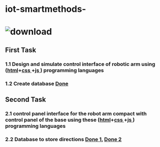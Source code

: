 # iot-smartmethods- 
# ![download](https://user-images.githubusercontent.com/74243095/130327832-81cd9ce4-d740-4444-b47e-5f308f9fc07c.png)

## First Task 
### 1.1  Design and simulate control interface of robotic arm using ([html]()+[css ]()+[js ]()) programming languages 
### 1.2 Create database [Done ]()


## Second Task 
### 2.1  control panel interface for the robot arm compact with control panel of the base using these ([html]()+[css ]()+[js ]()) programming languages 
### 2.2 Database to store directions [Done 1](), [Done 2]()
